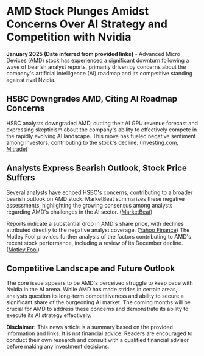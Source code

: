 # AMD Stock Plunges Amidst Concerns Over AI Strategy and Competition with Nvidia

**January 2025 (Date inferred from provided links)** - Advanced Micro Devices (AMD) stock has experienced a significant downturn following a wave of bearish analyst reports, primarily driven by concerns about the company's artificial intelligence (AI) roadmap and its competitive standing against rival Nvidia.

## HSBC Downgrades AMD, Citing AI Roadmap Concerns

HSBC analysts downgraded AMD, cutting their AI GPU revenue forecast and expressing skepticism about the company's ability to effectively compete in the rapidly evolving AI landscape.  This move has fueled negative sentiment among investors, contributing to the stock's decline. ([Investing.com](https://www.investing.com/news/stock-market-news/amd-stock-down-as-hsbc-cuts-rating-on-less-competitive-ai-roadmap-3802775), [Mitrade](https://www.mitrade.com/insights/news/live-news/article-8-559754-20250108))

## Analysts Express Bearish Outlook, Stock Price Suffers

Several analysts have echoed HSBC's concerns, contributing to a broader bearish outlook on AMD stock.  MarketBeat summarizes these negative assessments, highlighting the growing consensus among analysts regarding AMD's challenges in the AI sector. ([MarketBeat](https://www.marketbeat.com/instant-alerts/advanced-micro-devices-nasdaqamd-shares-down-41-should-you-sell-2025-01-08/))

Reports indicate a substantial drop in AMD's share price, with declines attributed directly to the negative analyst coverage. ([Yahoo Finance](https://finance.yahoo.com/news/amd-shares-plunge-5-analysts-153431076.html))  The Motley Fool provides further analysis of the factors contributing to AMD's recent stock performance, including a review of its December decline. ([Motley Fool](https://www.fool.com/investing/2025/01/08/why-amd-stock-fell-119-in-december-and-lost-2025/))

##  Competitive Landscape and Future Outlook

The core issue appears to be AMD's perceived struggle to keep pace with Nvidia in the AI arena.  While AMD has made strides in certain areas, analysts question its long-term competitiveness and ability to secure a significant share of the burgeoning AI market.  The coming months will be crucial for AMD to address these concerns and demonstrate its ability to execute its AI strategy effectively.


**Disclaimer:** This news article is a summary based on the provided information and links.  It is not financial advice.  Readers are encouraged to conduct their own research and consult with a qualified financial advisor before making any investment decisions.